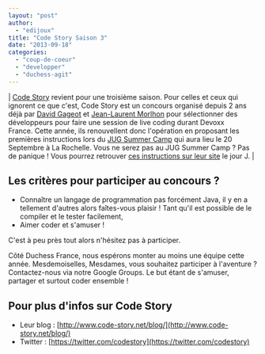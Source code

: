 ```yaml
---
layout: "post"
author: 
  - "edijoux"
title: "Code Story Saison 3"
date: "2013-09-18"
categories: 
  - "coup-de-coeur"
  - "developper"
  - "duchess-agit"
---
```


| [Code Story](http://www.code-story.net/) revient pour une troisième saison. Pour celles et ceux qui ignorent ce que c'est, Code Story est un concours organisé depuis 2 ans déjà par [David Gageot](https://twitter.com/dgageot) et [Jean-Laurent Morlhon](https://twitter.com/morlhon) pour sélectionner des développeurs pour faire une session de live coding durant Devoxx France. Cette année, ils renouvellent donc l'opération en proposant les premières instructions lors du [JUG Summer Camp](http://www.jugsummercamp.com/edition/4/presentation/1057) qui aura lieu le 20 Septembre à La Rochelle. Vous ne serez pas au JUG Summer Camp ? Pas de panique ! Vous pourrez retrouver [ces instructions sur leur site](http://www.code-story.net/contest/) le jour J. |

## Les critères pour participer au concours ?

- Connaître un langage de programmation pas forcément Java, il y en a tellement d'autres alors faîtes-vous plaisir ! Tant qu'il est possible de le compiler et le tester facilement,
- Aimer coder et s'amuser !

C'est à peu près tout alors n'hésitez pas à participer.

Côté Duchess France, nous espérons monter au moins une équipe cette année. Mesdemoiselles, Mesdames, vous souhaitez participer à l'aventure ? Contactez-nous via notre Google Groups. Le but étant de s'amuser, partager et surtout coder ensemble !

## Pour plus d'infos sur Code Story

- Leur blog : [http://www.code-story.net/blog/](http://www.code-story.net/blog/)
- Twitter : [https://twitter.com/codestory](https://twitter.com/codestory)
